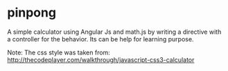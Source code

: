 # pinpong
A simple calculator using Angular Js and math.js by writing a directive with a controller for the behavior. Its can be help for learning purpose.


Note:
The css style was taken from: 
http://thecodeplayer.com/walkthrough/javascript-css3-calculator


